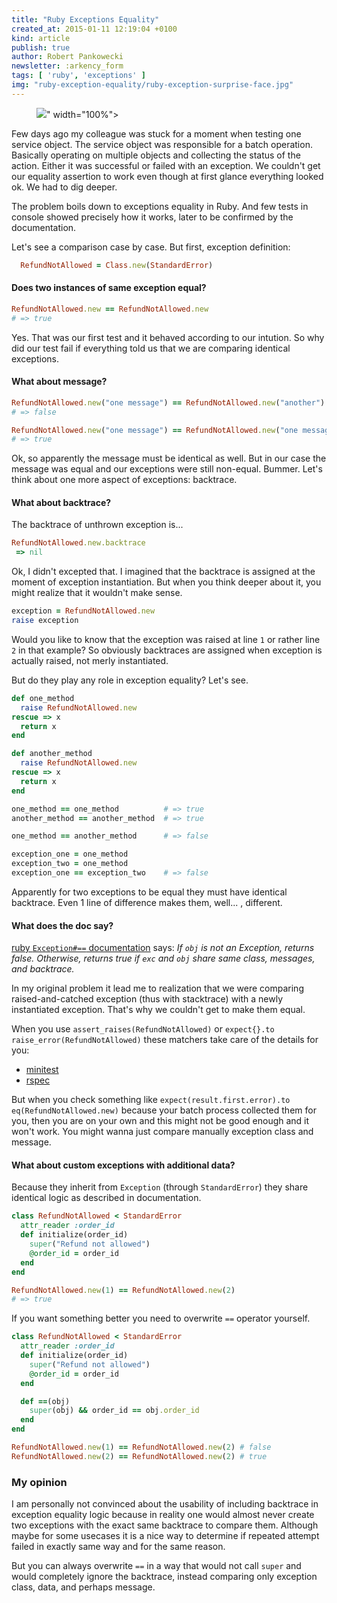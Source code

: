 ```yaml
---
title: "Ruby Exceptions Equality"
created_at: 2015-01-11 12:19:04 +0100
kind: article
publish: true
author: Robert Pankowecki
newsletter: :arkency_form
tags: [ 'ruby', 'exceptions' ]
img: "ruby-exception-equality/ruby-exception-surprise-face.jpg"
---
```


<p>
  <figure>
    <img src="<%= src_fit("ruby-exception-equality/ruby-exception-surprise-face.jpg") %>" width="100%">
  </figure>
</p>

Few days ago my colleague was stuck for a moment when testing one service object.
The service object was responsible for a batch operation. Basically operating on
multiple objects and collecting the status of the action. Either it was successful
or failed with an exception. We couldn't get our equality assertion to work even
though at first glance everything looked ok. We had to dig deeper.

<!-- more -->

The problem boils down to exceptions equality in Ruby. And few tests in console
showed precisely how it works, later to be confirmed by the documentation.

Let's see a comparison case by case. But first, exception definition:

```ruby
  RefundNotAllowed = Class.new(StandardError)
```

#### Does two instances of same exception equal?

```ruby
RefundNotAllowed.new == RefundNotAllowed.new
# => true
```

Yes. That was our first test and it behaved according to our intution. So why did our
test fail if everything told us that we are comparing identical exceptions.

#### What about message?

```ruby
RefundNotAllowed.new("one message") == RefundNotAllowed.new("another")
# => false

RefundNotAllowed.new("one message") == RefundNotAllowed.new("one message")
# => true
```

Ok, so apparently the message must be identical as well. But in our case the
message was equal and our exceptions were still non-equal. Bummer. Let's think
about one more aspect of exceptions: backtrace.

#### What about backtrace?

The backtrace of unthrown exception is...

```ruby
RefundNotAllowed.new.backtrace
 => nil
```

Ok, I didn't excepted that. I imagined that the backtrace is assigned at the
moment of exception instantiation. But when you think deeper about it, you
might realize that it wouldn't make sense.

```ruby
exception = RefundNotAllowed.new
raise exception
```

Would you like to know that the exception was raised at line `1` or rather
line `2` in that example? So obviously backtraces are assigned when
exception is actually raised, not merly instantiated.

But do they play any role in exception equality? Let's see.

```ruby
def one_method
  raise RefundNotAllowed.new
rescue => x
  return x
end

def another_method
  raise RefundNotAllowed.new
rescue => x
  return x
end

one_method == one_method          # => true
another_method == another_method  # => true

one_method == another_method      # => false

exception_one = one_method
exception_two = one_method
exception_one == exception_two    # => false
```

Apparently for two exceptions to be equal they must have identical
backtrace. Even 1 line of difference makes them, well... , different.

#### What does the doc say?

[ruby `Exception#==` documentation](http://www.ruby-doc.org/core-2.2.0/Exception.html#method-i-3D-3D) says:
_If `obj` is not an Exception, returns false. Otherwise, returns true if `exc` and `obj` share same
class, messages, and backtrace._

In my original problem it lead me to realization that we were comparing
raised-and-catched exception (thus with stacktrace) with a newly
instantiated exception. That's why we couldn't get to make them equal.

When you use `assert_raises(RefundNotAllowed)` or
`expect{}.to raise_error(RefundNotAllowed)` these matchers take care of
the details for you:

* [minitest](https://github.com/seattlerb/minitest/blob/7298fce695b7a386392a293f23e6253576b05473/lib/minitest/assertions.rb#L301)
* [rspec](https://github.com/rspec/rspec-expectations/blob/1c877e07e6dda41f1cf124934cee7d02e4540c8b/lib/rspec/matchers/built_in/raise_error.rb#L32)

But when you check something like
`expect(result.first.error).to eq(RefundNotAllowed.new)` because your batch
process collected them for you, then you are on your own and this might not
be good enough and it won't work. You might wanna just compare manually
exception class and message.

#### What about custom exceptions with additional data?

Because they inherit from `Exception` (through `StandardError`) they share identical
logic as described in documentation.

```ruby
class RefundNotAllowed < StandardError
  attr_reader :order_id
  def initialize(order_id)
    super("Refund not allowed")
    @order_id = order_id
  end
end

RefundNotAllowed.new(1) == RefundNotAllowed.new(2)
# => true
```

If you want something better you need to overwrite `==` operator yourself.

```ruby
class RefundNotAllowed < StandardError
  attr_reader :order_id
  def initialize(order_id)
    super("Refund not allowed")
    @order_id = order_id
  end

  def ==(obj)
    super(obj) && order_id == obj.order_id
  end
end

RefundNotAllowed.new(1) == RefundNotAllowed.new(2) # false
RefundNotAllowed.new(2) == RefundNotAllowed.new(2) # true
```

### My opinion

I am personally not convinced about the usability of including backtrace in
exception equality logic because in reality one would almost never create
two exceptions with the exact same backtrace to compare them. Although maybe
for some usecases it is a nice way to determine if repeated attempt failed in
exactly same way and for the same reason.

But you can always overwrite `==` in a way that would not call `super` and
would completely ignore the backtrace, instead comparing only exception class, data,
and perhaps message.
